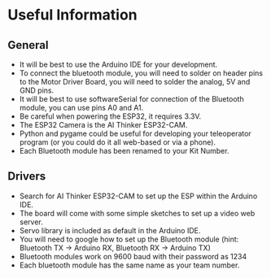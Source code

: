 # Useful Information

## General
- It will be best to use the Arduino IDE for your development.
- To connect the bluetooth module, you will need to solder on header pins to the Motor Driver Board, you will need to solder the analog, 5V and GND pins.
- It will be best to use softwareSerial for connection of the Bluetooth module, you can use pins A0 and A1.
- Be careful when powering the ESP32, it requires 3.3V.
- The ESP32 Camera is the AI Thinker ESP32-CAM.
- Python and pygame could be useful for developing your teleoperator program (or you could do it all web-based or via a phone).
- Each Bluetooth module has been renamed to your Kit Number.


## Drivers
- Search for AI Thinker ESP32-CAM to set up the ESP within the Arduino IDE.
- The board will come with some simple sketches to set up a video web server.
- Servo library is included as default in the Arduino IDE.
- You will need to google how to set up the Bluetooth module (hint: Bluetooth TX -> Arduino RX, Bluetooth RX -> Arduino TX)
- Bluetooth modules work on 9600 baud with their password as 1234
- Each bluetooth module has the same name as your team number.
